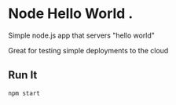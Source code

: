 # Node Hello World  .

Simple node.js app that servers "hello world"

Great for testing simple deployments to the cloud

## Run It

`npm start`

